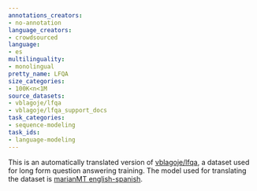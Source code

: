 ```yaml
---
annotations_creators:
- no-annotation
language_creators:
- crowdsourced
language:
- es
multilinguality:
- monolingual
pretty_name: LFQA
size_categories:
- 100K<n<1M
source_datasets:
- vblagoje/lfqa
- vblagoje/lfqa_support_docs
task_categories:
- sequence-modeling
task_ids:
- language-modeling
---
```


This is an automatically translated version of [vblagoje/lfqa](https://huggingface.co/datasets/vblagoje/lfqa), a dataset used for long form question answering training. The model used for translating the dataset is [marianMT english-spanish](https://huggingface.co/Helsinki-NLP/opus-mt-en-es). 